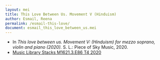 ```yaml
---
layout: mei
title: This Love Between Us. Movement V (Hinduism)
author: Esmail, Reena
permalink: /esmail-this-love/
document: esmail_this_love_between_us.mei
---
```


- In *This love between us. Movement V: (Hinduism) for mezzo soprano, violin and piano (2020).* S. L.: Piece of Sky Music, 2020.
- <a href="https://tufts-primo.hosted.exlibrisgroup.com/permalink/f/bnf7qa/01TUN_ALMA21300863950003851" target="_blank">Music Library Stacks M1621.3.E86 T4 2020</a>

